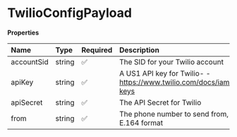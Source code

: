 # TwilioConfigPayload

**Properties**

| Name       | Type   | Required | Description                                                          |
| :--------- | :----- | :------- | :------------------------------------------------------------------- |
| accountSid | string | ✅       | The SID for your Twilio account                                      |
| apiKey     | string | ✅       | A US1 API key for Twilio- - https://www.twilio.com/docs/iam/api-keys |
| apiSecret  | string | ✅       | The API Secret for Twilio                                            |
| from       | string | ✅       | The phone number to send from, in E.164 format                       |

